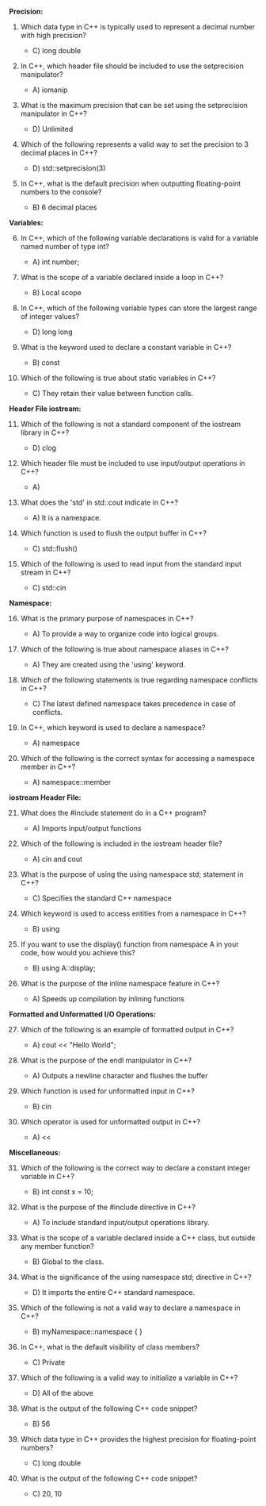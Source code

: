 **Precision:**

1. Which data type in C++ is typically used to represent a decimal number with high precision?
   - C) long double

2. In C++, which header file should be included to use the setprecision manipulator?
   - A) iomanip

3. What is the maximum precision that can be set using the setprecision manipulator in C++?
   - D) Unlimited

4. Which of the following represents a valid way to set the precision to 3 decimal places in C++?
   - D) std::setprecision(3)

5. In C++, what is the default precision when outputting floating-point numbers to the console?
   - B) 6 decimal places

**Variables:**

6. In C++, which of the following variable declarations is valid for a variable named number of type int?
   - A) int number;

7. What is the scope of a variable declared inside a loop in C++?
   - B) Local scope

8. In C++, which of the following variable types can store the largest range of integer values?
   - D) long long

9. What is the keyword used to declare a constant variable in C++?
   - B) const

10. Which of the following is true about static variables in C++?
    - C) They retain their value between function calls.

**Header File iostream:**

11. Which of the following is not a standard component of the iostream library in C++?
    - D) clog

12. Which header file must be included to use input/output operations in C++?
    - A) <iostream>

13. What does the 'std' in std::cout indicate in C++?
    - A) It is a namespace.

14. Which function is used to flush the output buffer in C++?
    - C) std::flush()

15. Which of the following is used to read input from the standard input stream in C++?
    - C) std::cin

**Namespace:**

16. What is the primary purpose of namespaces in C++?
    - A) To provide a way to organize code into logical groups.

17. Which of the following is true about namespace aliases in C++?
    - A) They are created using the 'using' keyword.

18. Which of the following statements is true regarding namespace conflicts in C++?
    - C) The latest defined namespace takes precedence in case of conflicts.

19. In C++, which keyword is used to declare a namespace?
    - A) namespace

20. Which of the following is the correct syntax for accessing a namespace member in C++?
    - A) namespace::member

**iostream Header File:**

21. What does the #include <iostream> statement do in a C++ program?
    - A) Imports input/output functions

22. Which of the following is included in the iostream header file?
    - A) cin and cout

23. What is the purpose of using the using namespace std; statement in C++?
    - C) Specifies the standard C++ namespace

24. Which keyword is used to access entities from a namespace in C++?
    - B) using

25. If you want to use the display() function from namespace A in your code, how would you achieve this?
    - B) using A::display;

26. What is the purpose of the inline namespace feature in C++?
    - A) Speeds up compilation by inlining functions

**Formatted and Unformatted I/O Operations:**

27. Which of the following is an example of formatted output in C++?
    - A) cout << "Hello World";

28. What is the purpose of the endl manipulator in C++?
    - A) Outputs a newline character and flushes the buffer

29. Which function is used for unformatted input in C++?
    - B) cin

30. Which operator is used for unformatted output in C++?
    - A) <<

**Miscellaneous:**

31. Which of the following is the correct way to declare a constant integer variable in C++?
    - B) int const x = 10;

32. What is the purpose of the #include <iostream> directive in C++?
    - A) To include standard input/output operations library.

33. What is the scope of a variable declared inside a C++ class, but outside any member function?
    - B) Global to the class.

34. What is the significance of the using namespace std; directive in C++?
    - D) It imports the entire C++ standard namespace.

35. Which of the following is not a valid way to declare a namespace in C++?
    - B) myNamespace::namespace { }

36. In C++, what is the default visibility of class members?
    - C) Private

37. Which of the following is a valid way to initialize a variable in C++?
    - D) All of the above

38. What is the output of the following C++ code snippet?
    - B) 56

39. Which data type in C++ provides the highest precision for floating-point numbers?
    - C) long double

40. What is the output of the following C++ code snippet?
    - C) 20, 10